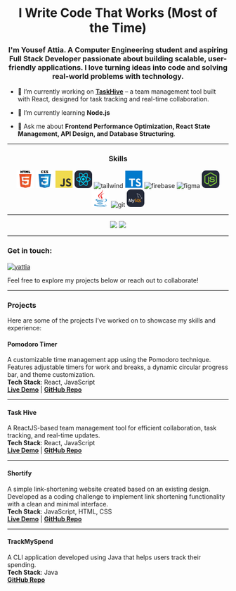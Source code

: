 <h1 align="center">I Write Code That Works (Most of the Time)</h1>
<h3 align="center">I'm Yousef Attia. A Computer Engineering student and aspiring Full Stack Developer passionate about building scalable, user-friendly applications. I love turning ideas into code and solving real-world problems with technology.</h3>

- 🔭 I’m currently working on **[TaskHive](https://github.com/Deeperr0/task-hive)** – a team management tool built with React, designed for task tracking and real-time collaboration.

- 🌱 I’m currently learning **Node.js**

- 💬 Ask me about **Frontend Performance Optimization, React State Management, API Design, and Database Structuring**.

---

<h3 align="center">Skills</h3>
<p align="center">
  <a href="https://www.w3.org/html/" target="_blank" rel="noreferrer" style="text-decoration: none;"><img src="https://raw.githubusercontent.com/devicons/devicon/master/icons/html5/html5-original-wordmark.svg" alt="html5" width="40" height="40"/></a>
  <a href="https://www.w3schools.com/css/" target="_blank" rel="noreferrer" style="text-decoration: none;"><img src="https://raw.githubusercontent.com/devicons/devicon/master/icons/css3/css3-original-wordmark.svg" alt="css3" width="40" height="40"/></a>
  <a href="https://developer.mozilla.org/en-US/docs/Web/JavaScript" target="_blank" rel="noreferrer" style="text-decoration: none;"><img src="https://raw.githubusercontent.com/devicons/devicon/master/icons/javascript/javascript-original.svg" alt="javascript" width="40" height="40"/></a>
  <a href="https://reactjs.org/" target="_blank" rel="noreferrer" style="text-decoration: none;"><img src="https://github.com/tandpfun/skill-icons/blob/main/icons/React-Dark.svg" alt="react" width="40" height="40"/></a>
  <a href="https://tailwindcss.com/" target="_blank" rel="noreferrer" style="text-decoration: none;"><img src="https://www.vectorlogo.zone/logos/tailwindcss/tailwindcss-icon.svg" alt="tailwind" width="40" height="40"/></a>
  <a href="https://www.typescriptlang.org/" target="_blank" rel="noreferrer"> <img src="https://raw.githubusercontent.com/devicons/devicon/master/icons/typescript/typescript-original.svg" alt="typescript" width="40" height="40"/></a>
  <a href="https://firebase.google.com/" target="_blank" rel="noreferrer" style="text-decoration: none;"><img src="https://www.vectorlogo.zone/logos/firebase/firebase-icon.svg" alt="firebase" width="40" height="40"/></a>
  <a href="https://www.figma.com/" target="_blank" rel="noreferrer" style="text-decoration: none;"><img src="https://www.vectorlogo.zone/logos/figma/figma-icon.svg" alt="figma" width="40" height="40"/></a>
  <a href="https://nodejs.org" target="_blank" rel="noreferrer" style="text-decoration: none;"><img src="https://github.com/tandpfun/skill-icons/blob/main/icons/NodeJS-Dark.svg" alt="nodejs" width="40" height="40"/></a>
  <a href="https://www.java.com" target="_blank" rel="noreferrer" style="text-decoration: none;"><img src="https://raw.githubusercontent.com/devicons/devicon/master/icons/java/java-original.svg" alt="java" width="40" height="40"/></a>
  <a href="https://git-scm.com/" target="_blank" rel="noreferrer" style="text-decoration: none;"><img src="https://www.vectorlogo.zone/logos/git-scm/git-scm-icon.svg" alt="git" width="40" height="40"/></a>
  <a href="https://www.mysql.com/" target="_blank" rel="noreferrer" style="text-decoration: none;"><img src="https://github.com/tandpfun/skill-icons/blob/main/icons/MySQL-Dark.svg" alt="mysql" width="40" height="40"/></a>
</p>

---

<p align="center">
  <img src="https://github-readme-stats.vercel.app/api/top-langs/?username=Deeperr0&layout=compact&theme=radical" height="145" />
  <img src="https://streak-stats.demolab.com?user=Deeperr0&theme=radical" height="145" />
</p>

---

<h3 align="left">Get in touch:</h3>
<p align="left">
<a href="https://linkedin.com/in/yattia" target="blank"><img align="center" src="https://raw.githubusercontent.com/rahuldkjain/github-profile-readme-generator/master/src/images/icons/Social/linked-in-alt.svg" alt="yattia" height="30" width="40" /></a>
</p>
<p>Feel free to explore my projects below or reach out to collaborate!</p>

---

### Projects  

Here are some of the projects I’ve worked on to showcase my skills and experience:  

#### **Pomodoro Timer**  
A customizable time management app using the Pomodoro technique. Features adjustable timers for work and breaks, a dynamic circular progress bar, and theme customization.  
**Tech Stack**: React, JavaScript  
**[Live Demo](https://pomodoro-timer-responsive.netlify.app/)** | **[GitHub Repo](https://github.com/Deeperr0/pomodoro-timer)**  

---

#### **Task Hive**  
A ReactJS-based team management tool for efficient collaboration, task tracking, and real-time updates.  
**Tech Stack**: React, JavaScript  
**[Live Demo](https://task-hive-three.vercel.app/)** | **[GitHub Repo](https://github.com/Deeperr0/task-hive)**  

---

#### **Shortify**  
A simple link-shortening website created based on an existing design. Developed as a coding challenge to implement link shortening functionality with a clean and minimal interface.  
**Tech Stack**: JavaScript, HTML, CSS  
**[Live Demo](https://shortifyyy.netlify.app/)** | **[GitHub Repo](https://github.com/Deeperr0/shortify)**  

---

#### **TrackMySpend**  
A CLI application developed using Java that helps users track their spending.  
**Tech Stack**: Java  
**[GitHub Repo](https://github.com/Deeperr0/TrackMySpend)**  
